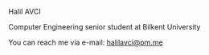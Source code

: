 Halil AVCI

Computer Engineering senior student at Bilkent University

You can reach me via e-mail: halilavci@pm.me
